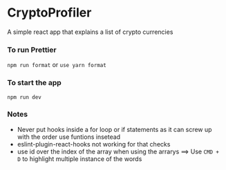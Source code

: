 # CryptoProfiler
A simple react app that explains a list of crypto currencies

### To run Prettier 
`npm run format` or `use yarn format`

### To start the app
`npm run dev`

### Notes
- Never put hooks inside a for loop or if statements as it can screw up with the order
    use funtions insetead
- eslint-plugin-react-hooks not working for that checks
- use id over the index of the array when using the arrarys
==> Use `CMD + D` to highlight multiple instance of the words